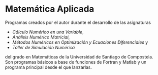 # Matemática Aplicada

Programas creados por el autor durante el desarrollo de las asignaturas
- *Cálculo Numérico en una Variable*,
- *Análisis Numérico Matricial*,
- *Métodos Numéricos en Optimización y Ecuaciones Diferenciales* y
- *Taller de Simulación Numérica*

del grado en Matemáticas de la Universidad de Santiago de Compostela. Son programas básicos a base de funciones de Fortran y Matlab y un programa principal desde el que lanzarlas.
